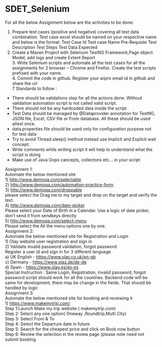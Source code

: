 # SDET_Selenium
For all the below Assignment below are the activities to be done:						
1. Prepare test cases (positive and negative) covering all test data combination. Test case excel should be named on your respective name and below is the format:		Test Case Id	Test case Name	Pre-Requiste	Test Description	Test Steps	Test Data	Expected						
2. Create a Maven Project with Selenium TestNG Framework,Page object Model, add logs and create Extent Report						
3. Write Selenium scripts and automate all the test cases for all the assignments for 2 browser – Chrome and Firefox. Create the test scripts prefixed with your name.		
4. Commit the code in github. Register your wipro email id in github and share the url												
7 Standards to follow : 						
* There should be validations step for all the actions done. Without validation automation script is not called valid script.						
* There should not be any hardcoded data inside the script						
*  Test Data should be managed by @Dataprovider annotation for TestNG, JSON file, Excel, CSV file or From database. All these should be used atlest once. 
*  data.properties file should be used only for configuration purpose not for test data 						
*  Try to avoid Thread.sleep() method instead use Implicit and Explicit wait concept.						
*  Write comments while writing script it will help to understand what the script is doing						
*  Make use of Java Oops cancepts, collectons etc… in your script						
						
Assignment 1:						
Automate the below mentioned site						
1) http://www.demoqa.com/selectable												
2) http://www.demoqa.com/automation-practice-form												
3) http://www.demoqa.com/droppable						
please select the Drag me to my target and drop on the target and verify the text.												
4) http://www.demoqa.com/date-picker						
Please select your Date of Birth in a Calendar. Use a logic of date picker, don’t send it from sendkeys directly						
5) http://www.demoqa.com/select-menu						
Please select the All the menu options one by one.												
Assignment 2:					
Automate the below mentioned site for Registration and Login						
1) Olay website user registration and sign in						
2) Validate invalid password validation, forgot password						
Register a user id and sign in for 3 different language 						
a) UK English - https://www.olay.co.uk/en-gb						
c) Germany  - https://www.olaz.de/de-de						
d) Spain - https://www.olay.es/es-es						
Special Instruction : Same Login, Registration, invalid password, forgot password script should work for all the countries. Backend code will be same for development, there may be change in the fields. That should be handled by logic						
Assignment 3:						
Automate the below mentioned site for booking and reviewing it						
1) https://www.makemytrip.com/						
Step 1:Launch Make my trip website ( makemytrip.com)						
Step 2: Select any one option( Oneway ,Roundtrip,Multi City)						
Step 3: Select From & To						
Step 4: Select the Departure date in future						
Step 5: Search for the cheapest price and click on Book now button						
Step 6: Review the selection in the review page (please note need not submit booking						
